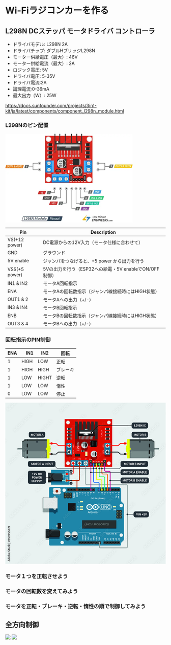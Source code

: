# Wi-Fiラジコンカーを作る

## L298N DCステッパ モータドライバ コントローラ

- ドライバモデル: L298N 2A
- ドライバチップ: ダブルHブリッジL298N
- モーター供給電圧（最大）: 46V
- モーター供給電流（最大）: 2A
- ロジック電圧: 5V
- ドライバ電圧: 5-35V
- ドライバ電流:2A
- 論理電流:0-36mA
- 最大出力（W）: 25W

https://docs.sunfounder.com/projects/3in1-kit/ja/latest/components/component_l298n_module.html

### L298Nのピン配置

<img src="L298N-Motor-Driver-Module-Pinout.webp" width="400px">

| Pin | Description |
| --- | --- |
| VS(+12 power) | DC電源からの12V入力（モータ仕様に合わせて）  |
| GND | グラウンド |
| 5V enable | ジャンパをつなげると、+5 power から出力を行う |
| VSS(+5 power) | 5Vの出力を行う（ESP32への給電・5V enableでON/OFF制御） |
| IN1 & IN2 | モータA回転指示 |
| ENA | モータAの回転数指示（ジャンパ線接続時にはHIGH状態） |
| OUT1 & 2 | モータAへの出力（+/-） |
| IN3 & IN4 | モータB回転指示 |
| ENB | モータBの回転数指示（ジャンパ線接続時にはHIGH状態） |
| OUT3 & 4 | モータBへの出力（+/-） |

### 回転指示のPIN制御

| ENA |　IN1 | IN2 | 回転 |
| --- | --- | --- | --- |
| 1 | HIGH | LOW | 正転 |
| 1 | HIGH | HIGH | ブレーキ |
| 1 | LOW | HIGHT | 逆転 |
| 1 | LOW | LOW | 惰性 |
| 0 | LOW | LOW | 停止 |

<img src="1000_F_353955671_7krywlhsAS9C4QgZQN90XEHHxbukp7In.jpg" width="600px">

### モータ１つを正転させよう

### モータの回転数を変えてみよう

### モータを正転・ブレーキ・逆転・惰性の順で制御してみよう

## 全方向制御

<image src="51v1cEDP8ZL._AC_SY450_.jpg" width="500px">

<image src="wheel-rotations.jpg" width="500px">
